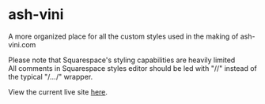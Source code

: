 # ash-vini
A more organized place for all the custom styles used in the making of ash-vini.com

  Please note that Squarespace's styling capabilities are heavily limited
  <BR>
  All comments in Squarespace styles editor should be led with "//" instead of the typical "/*...*/" wrapper.

View the current live site <a href="https://www.ash-vini.com">here</a>.

